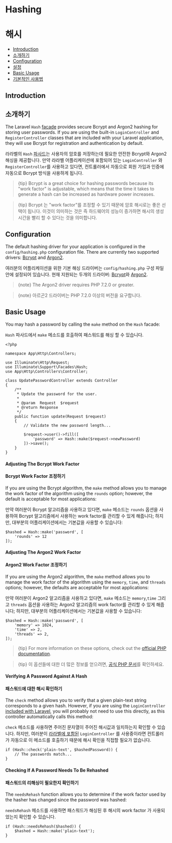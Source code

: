 # Hashing
# 해시

- [Introduction](#introduction)
- [소개하기](#introduction)
- [Configuration](#configuration)
- [설정](#configuration)
- [Basic Usage](#basic-usage)
- [기본적인 사용법](#basic-usage)

<a name="introduction"></a>
## Introduction
## 소개하기

The Laravel `Hash` [facade](/docs/{{version}}/facades) provides secure Bcrypt and Argon2 hashing for storing user passwords. If you are using the built-in `LoginController` and `RegisterController` classes that are included with your Laravel application, they will use Bcrypt for registration and authentication by default.

라라벨의 `Hash` [파사드](/docs/{{version}}/facades)는 사용자의 암호를 저장하는데 필요한 안전한 Bcrypt와 Argon2 해싱을 제공합니다. 만약 라라벨 어플리케이션에 포함되어 있는 `LoginController` 와 `RegisterController`를 사용하고 있다면, 컨트롤러에서 자동으로 회원 가입과 인증에 자동으로 Bcrypt 방식을 사용하게 됩니다.

> {tip} Bcrypt is a great choice for hashing passwords because its "work factor" is adjustable, which means that the time it takes to generate a hash can be increased as hardware power increases.

> {tip} Bcrypt 는 "work factor"를 조정할 수 있기 때문에 암호 해시로는 좋은 선택이 됩니다. 이것이 의미하는 것은 즉 하드웨어의 성능이 증가하면 해시의 생성 시간을 빨리 할 수 있다는 것을 의미합니다.

<a name="configuration"></a>
## Configuration

The default hashing driver for your application is configured in the `config/hashing.php` configuration file. There are currently two supported drivers: [Bcrypt](https://en.wikipedia.org/wiki/Bcrypt) and [Argon2](https://en.wikipedia.org/wiki/Argon2).

여러분의 어플리케이션을 위한 기본 해싱 드라이버는 `config/hashing.php` 구성 파일 안에 설정되어 있습니다. 현재 지원되는 두개의 드라이버: [Bcrypt](https://en.wikipedia.org/wiki/Bcrypt)와 [Argon2](https://en.wikipedia.org/wiki/Argon2).

> {note} The Argon2 driver requires PHP 7.2.0 or greater.

> {note} 아르곤2 드라이버는 PHP 7.2.0 이상의 버전을 요구합니다.

<a name="basic-usage"></a>
## Basic Usage

You may hash a password by calling the `make` method on the `Hash` facade:

`Hash` 파사드에서 `make` 메소드를 호출하여 패스워드를 해싱 할 수 있습니다. 

    <?php

    namespace App\Http\Controllers;

    use Illuminate\Http\Request;
    use Illuminate\Support\Facades\Hash;
    use App\Http\Controllers\Controller;

    class UpdatePasswordController extends Controller
    {
        /**
         * Update the password for the user.
         *
         * @param  Request  $request
         * @return Response
         */
        public function update(Request $request)
        {
            // Validate the new password length...

            $request->user()->fill([
                'password' => Hash::make($request->newPassword)
            ])->save();
        }
    }

#### Adjusting The Bcrypt Work Factor
#### Bcrypt Work Factor 조정하기

If you are using the Bcrypt algorithm, the `make` method allows you to manage the work factor of the algorithm using the `rounds` option; however, the default is acceptable for most applications:

만약 여러분이 Bcrypt 알고리즘을 사용하고 있다면, `make` 메소드는 `rounds` 옵션을 사용하여 Bcrypt 알고리즘에서 사용하는 work factor를 관리할 수 있게 해줍니다; 하지만, 대부분의 어플리케이션에서는 기본값을 사용할 수 있습니다:

    $hashed = Hash::make('password', [
        'rounds' => 12
    ]);

#### Adjusting The Argon2 Work Factor
#### Argon2 Work Factor 조정하기

If you are using the Argon2 algorithm, the `make` method allows you to manage the work factor of the algorithm using the `memory`, `time`, and `threads` options; however, the defaults are acceptable for most applications:

만약 여러분이 Argon2 알고리즘을 사용하고 있다면, `make` 메소드는 `memory`,`time` 그리고 `threads` 옵션을 사용하는 Argon2 알고리즘의 work factor를 관리할 수 있게 해줍니다; 하지만, 대부분의 어플리케이션에서는 기본값을 사용할 수 있습니다:

    $hashed = Hash::make('password', [
        'memory' => 1024,
        'time' => 2,
        'threads' => 2,
    ]);

> {tip} For more information on these options, check out the [official PHP documentation](http://php.net/manual/en/function.password-hash.php).

> {tip} 이 옵션들에 대한 더 많은 정보를 얻으려면, [공식 PHP 문서](http://php.net/manual/en/function.password-hash.php)를 확인하세요.

#### Verifying A Password Against A Hash
#### 패스워드에 대한 해시 확인하기

The `check` method allows you to verify that a given plain-text string corresponds to a given hash. However, if you are using the `LoginController` [included with Laravel](/docs/{{version}}/authentication), you will probably not need to use this directly, as this controller automatically calls this method:

`check` 메소드를 사용하면 주어진 문자열이 주어진 해시값과 일치하는지 확인할 수 있습니다. 하지만, 여러분이 [라라벨에 포함된](/docs/{{version}}/authentication) `LoginController` 를 사용중이라면 컨트롤러가 자동으로 이 메소드를 호출하기 때문에 해시 확인을 직접할 필요가 없습니다. 

    if (Hash::check('plain-text', $hashedPassword)) {
        // The passwords match...
    }

#### Checking If A Password Needs To Be Rehashed
#### 패스워드의 리해싱이 필요한지 확인하기

The `needsRehash` function allows you to determine if the work factor used by the hasher has changed since the password was hashed:

`needsRehash` 메소드를 사용하면 패스워드가 해싱된 후 해시의 work factor 가 사용되었는지 확인할 수 있습니다.

    if (Hash::needsRehash($hashed)) {
        $hashed = Hash::make('plain-text');
    }
